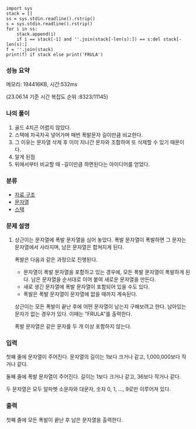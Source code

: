 ```
import sys
stack = []
ss = sys.stdin.readline().rstrip()
s = sys.stdin.readline().rstrip()
for i in ss:
    stack.append(i)
    if i == stack[-1] and ''.join(stack[-len(s):]) == s:del stack[-len(s):]
f = ''.join(stack)
print(f) if stack else print('FRULA')
```

### 성능 요약

메모리:   194416KB, 시간:532ms 

(23.06.14 기준 시간 복잡도 순위 :8323/11145)



### 나의 풀이

1. 골드 4치곤 어렵지 않았다.
2. 스택에 차곡차곡 넣어가며 매번 폭발문자 길이만큼 비교한다.
3. 그 이유는 문자열 삭제 후 이미 지나간 문자와 조합하여 또 삭제할 수 있기 때문이다.
4.  알게 된점
   1. 뒤에서부터 비교할 때  -길이만큼 하면된다는 아이디어를 얻었다.




### 분류

- [자료 구조](https://www.acmicpc.net/problem/tag/175)
- [문자열](https://www.acmicpc.net/problem/tag/158)
- [스택](https://www.acmicpc.net/problem/tag/71)

### 문제 설명

1. 상근이는 문자열에 폭발 문자열을 심어 놓았다. 폭발 문자열이 폭발하면 그 문자는 문자열에서 사라지며, 남은 문자열은 합쳐지게 된다.

   폭발은 다음과 같은 과정으로 진행된다.

   - 문자열이 폭발 문자열을 포함하고 있는 경우에, 모든 폭발 문자열이 폭발하게 된다. 남은 문자열을 순서대로 이어 붙여 새로운 문자열을 만든다.
   - 새로 생긴 문자열에 폭발 문자열이 포함되어 있을 수도 있다.
   - 폭발은 폭발 문자열이 문자열에 없을 때까지 계속된다.

   상근이는 모든 폭발이 끝난 후에 어떤 문자열이 남는지 구해보려고 한다. 남아있는 문자가 없는 경우가 있다. 이때는 "FRULA"를 출력한다.

   폭발 문자열은 같은 문자를 두 개 이상 포함하지 않는다.


### 입력

첫째 줄에 문자열이 주어진다. 문자열의 길이는 1보다 크거나 같고, 1,000,000보다 작거나 같다.

둘째 줄에 폭발 문자열이 주어진다. 길이는 1보다 크거나 같고, 36보다 작거나 같다.

두 문자열은 모두 알파벳 소문자와 대문자, 숫자 0, 1, ..., 9로만 이루어져 있다.

### 출력

첫째 줄에 모든 폭발이 끝난 후 남은 문자열을 출력한다.